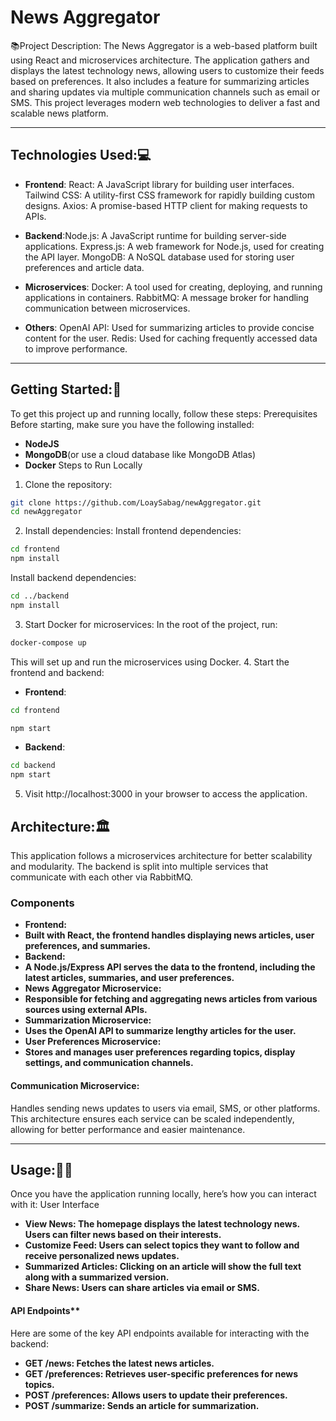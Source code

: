 # News Aggregator

📚Project Description:
The News Aggregator is a web-based platform built using React and microservices architecture. The application gathers and displays the latest technology news, allowing users to customize their feeds based on preferences. It also includes a feature for summarizing articles and sharing updates via multiple communication channels such as email or SMS. This project leverages modern web technologies to deliver a fast and scalable news platform.

---


## Technologies Used:💻
- **Frontend**:
React: A JavaScript library for building user interfaces.
Tailwind CSS: A utility-first CSS framework for rapidly building custom designs.
Axios: A promise-based HTTP client for making requests to APIs.

- **Backend**:Node.js: A JavaScript runtime for building server-side applications.
Express.js: A web framework for Node.js, used for creating the API layer.
MongoDB: A NoSQL database used for storing user preferences and article data.

- **Microservices**: Docker: A tool used for creating, deploying, and running applications in containers.
RabbitMQ: A message broker for handling communication between microservices.

- **Others**: OpenAI API: Used for summarizing articles to provide concise content for the user.
Redis: Used for caching frequently accessed data to improve performance.

---

## Getting Started:🚀
To get this project up and running locally, follow these steps:
Prerequisites
Before starting, make sure you have the following installed:
- **NodeJS**
- **MongoDB**(or use a cloud database like MongoDB Atlas)
- **Docker**
Steps to Run Locally
1.	Clone the repository:
```bash
git clone https://github.com/LoaySabag/newAggregator.git
cd newAggregator
```
2.	Install dependencies:
Install frontend dependencies:
```bash
cd frontend
npm install
```
Install backend dependencies:
```bash
cd ../backend
npm install
```
3.	Start Docker for microservices:
In the root of the project, run:
```bash
docker-compose up
```
This will set up and run the microservices using Docker.
4.	Start the frontend and backend:
-	**Frontend**:
```bash
cd frontend
```
```bash 
npm start
```
-	**Backend**:
```bash
cd backend
npm start
```
5.	Visit http://localhost:3000 in your browser to access the application.


## Architecture:🏛️
This application follows a microservices architecture for better scalability and modularity. The backend is split into multiple services that communicate with each other via RabbitMQ.
### Components 
- **Frontend:**
-	**Built with React, the frontend handles displaying news articles, user preferences, and summaries.**
-	**Backend:**
-	**A Node.js/Express API serves the data to the frontend, including the latest articles, summaries, and user preferences.**
-	**News Aggregator Microservice:**
-	**Responsible for fetching and aggregating news articles from various sources using external APIs.**
-	**Summarization Microservice:**
-	**Uses the OpenAI API to summarize lengthy articles for the user.**
-	**User Preferences Microservice:**
-	**Stores and manages user preferences regarding topics, display settings, and communication channels.**
#### Communication Microservice:
Handles sending news updates to users via email, SMS, or other platforms.
This architecture ensures each service can be scaled independently, allowing for better performance and easier maintenance.

---

 ## Usage:🧑‍💻

Once you have the application running locally, here’s how you can interact with it:
User Interface
-	**View News: The homepage displays the latest technology news. Users can filter news based on their interests.**
-	**Customize Feed: Users can select topics they want to follow and receive personalized news updates.**
-	**Summarized Articles: Clicking on an article will show the full text along with a summarized version.**
-	**Share News: Users can share articles via email or SMS.**
#### API Endpoints**
Here are some of the key API endpoints available for interacting with the backend:
-	**GET /news: Fetches the latest news articles.**
-	**GET /preferences: Retrieves user-specific preferences for news topics.**
-	**POST /preferences: Allows users to update their preferences.**
-	**POST /summarize: Sends an article for summarization.**
